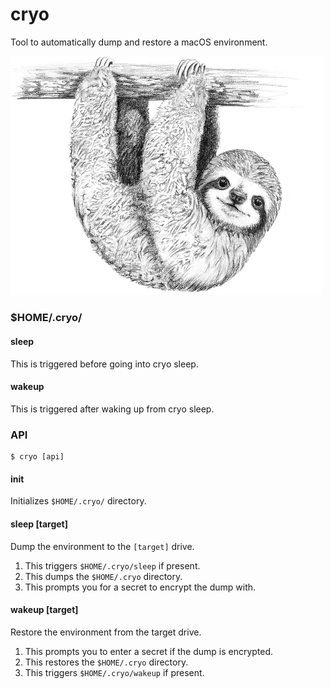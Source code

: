 # cryo

Tool to automatically dump and restore a macOS environment.

<img src="/static/avatar.png" width="500">

### $HOME/.cryo/

#### sleep

This is triggered before going into cryo sleep.

#### wakeup

This is triggered after waking up from cryo sleep.

### API

```
$ cryo [api]
```

#### init

Initializes `$HOME/.cryo/` directory.

#### sleep [target]

Dump the environment to the `[target]` drive.

1) This triggers `$HOME/.cryo/sleep` if present.
2) This dumps the `$HOME/.cryo` directory.
3) This prompts you for a secret to encrypt the dump with.

#### wakeup [target]

Restore the environment from the target drive.

1) This prompts you to enter a secret if the dump is encrypted.
2) This restores the `$HOME/.cryo` directory.
3) This triggers `$HOME/.cryo/wakeup` if present.
